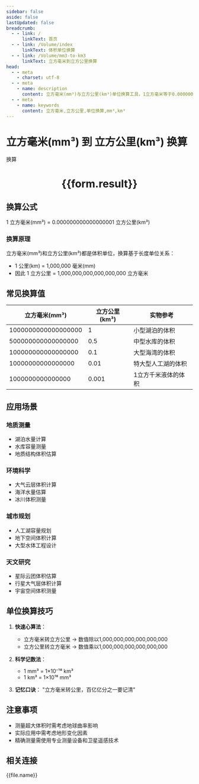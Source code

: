 ```yaml
---
sidebar: false
aside: false
lastUpdated: false
breadcrumb:
  - - link: /
      linkText: 首页
  - - link: /Volume/index
      linkText: 体积单位换算
  - - link: /Volume/mm3-to-km3
      linkText: 立方毫米到立方公里换算
head:
  - - meta
    - charset: utf-8
  - - meta
    - name: description
      content: 立方毫米(mm³)与立方公里(km³)单位换算工具，1立方毫米等于0.000000000000000001立方公里。
  - - meta
    - name: keywords
      content: 立方毫米,立方公里,单位换算,mm³,km³
---
```


# 立方毫米(mm³) 到 立方公里(km³) 换算

<script setup>
import { onMounted, reactive, inject ,ref  } from 'vue'
import { NButton,NForm ,NFormItem,NInput,NInputNumber,NSelect,NCard,useMessage ,NGrid ,NGi } from 'naive-ui'
import { defineClientComponent } from 'vitepress'
import { Volume } from '../files';

const convert = inject('convert')
const formRef = ref(null);
const rules = {
  number:{
    required: true,
    type: 'number',
    trigger: "blur"
  }
}
const form = reactive({
  number:null,
  result:'',
  title:'立方毫米(mm³)到立方公里(km³)换算'
})

const convertHandler = (e) => {
  e.preventDefault();
  formRef.value?.validate((errors)=>{
    if (!errors) {
      form.result = `${form.number} mm³ = ${convert(form.number).from('mm3').to('km3')} km³`
    }
  })
}
</script>

<n-form size="large" :model="form" ref='formRef' :rules="rules">
  <n-form-item label="数值" path="number">
    <n-input-number size="large" style="width:100%" :min="0" v-model:value="form.number" placeholder="请输入立方毫米数值" />
  </n-form-item>
  <n-form-item>
    <n-button type="info" style="width:100%" @click="convertHandler">换算</n-button>
  </n-form-item>
</n-form>
<n-card embedded :bordered="false" hoverable>
  <div style="text-align:center">
    <h1>{{form.result}}</h1>
  </div>
</n-card>

## 换算公式
1 立方毫米(mm³) = 0.000000000000000001 立方公里(km³)

### 换算原理
立方毫米(mm³)和立方公里(km³)都是体积单位，换算基于长度单位关系：
- 1 公里(km) = 1,000,000 毫米(mm)
- 因此 1 立方公里 = 1,000,000,000,000,000,000 立方毫米

## 常见换算值
| 立方毫米(mm³) | 立方公里(km³) | 实物参考                 |
|--------------|--------------|--------------------------|
| 1000000000000000000 | 1       | 小型湖泊的体积            |
| 500000000000000000 | 0.5     | 中型水库的体积            |
| 100000000000000000 | 0.1     | 大型海湾的体积            |
| 10000000000000000 | 0.01    | 特大型人工湖的体积        |
| 1000000000000000 | 0.001   | 1立方千米液体的体积       |

## 应用场景
### 地质测量
- 湖泊水量计算
- 水库容量测量
- 地质结构体积估算

### 环境科学  
- 大气云层体积计算
- 海洋水量估算
- 冰川体积测量

### 城市规划
- 人工湖容量规划
- 地下空间体积计算
- 大型水体工程设计

### 天文研究
- 星际云团体积估算
- 行星大气层体积计算
- 宇宙空间体积测量

## 单位换算技巧
1. **快速心算法**：
   - 立方毫米转立方公里 → 数值除以1,000,000,000,000,000,000
   - 立方公里转立方毫米 → 数值乘以1,000,000,000,000,000,000

2. **科学记数法**：
   - 1 mm³ = 1×10⁻¹⁸ km³
   - 1 km³ = 1×10¹⁸ mm³

3. **记忆口诀**：
   "立方毫米转公里，百亿亿分之一要记清"

## 注意事项
- 测量超大体积时需考虑地球曲率影响
- 实际应用中需考虑地形变化因素
- 精确测量需使用专业测量设备和卫星遥感技术

## 相关连接
<n-grid x-gap="12" :cols="2">
  <n-gi v-for="(file, index) in Volume" :key="index">
    <n-button
      text
      tag="a"
      :href="file.path"
      type="info"
    >
      {{file.name}}
    </n-button>
  </n-gi>
</n-grid>